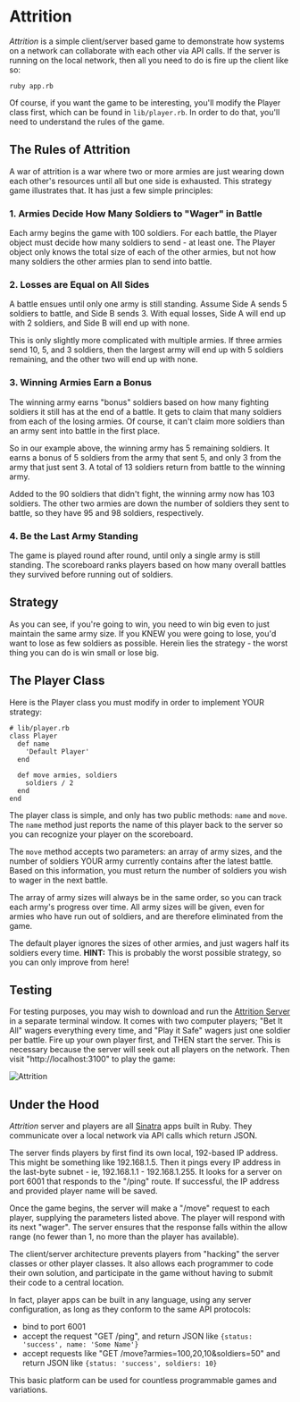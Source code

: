 # Attrition

*Attrition* is a simple client/server based game to demonstrate how systems 
on a network can collaborate with each other via API calls. If the server is
running on the local network, then all you need to do is fire up the client like so:

    ruby app.rb
    
Of course, if you want the game to be interesting, you'll modify the Player class first,
which can be found in `lib/player.rb`. In order to do that, you'll need to understand the
rules of the game.

## The Rules of Attrition

A war of attrition is a war where two or more armies are just wearing down each other's
resources until all but one side is exhausted. This strategy game illustrates that. It
has just a few simple principles:

### 1. Armies Decide How Many Soldiers to "Wager" in Battle

Each army begins the game with 100 soldiers. For each battle, the Player object must decide how many
soldiers to send - at least one. The Player object only knows the total size of each of the other armies, but
not how many soldiers the other armies plan to send into battle.

### 2. Losses are Equal on All Sides

A battle ensues until only one army is still standing. Assume Side A sends 5 soldiers 
to battle, and Side B sends 3. With equal losses, Side A will end up with 2 soldiers, 
and Side B will end up with none. 

This is only slightly more complicated with multiple armies. If three armies send 10, 5, 
and 3 soldiers, then the largest army will end up with 5 soldiers remaining, and the other
two will end up with none.

### 3. Winning Armies Earn a Bonus

The winning army earns "bonus" soldiers based on how many fighting soldiers it still has
at the end of a battle. It gets to claim that many soldiers from each of the losing armies.
Of course, it can't claim more soldiers than an army sent into battle in the first place.

So in our example above, the winning army has 5 remaining soldiers. It earns a bonus of 5 
soldiers from the army that sent 5, and only 3 from the army that just sent 3. A total of 13 
soldiers return from battle to the winning army. 

Added to the 90 soldiers that didn't fight, the winning army now has 103 soldiers. The other
two armies are down the number of soldiers they sent to battle, so they have 95 and 98 soldiers,
respectively.

### 4. Be the Last Army Standing

The game is played round after round, until only a single army is still standing. The
scoreboard ranks players based on how many overall battles they survived before running
out of soldiers.

## Strategy

As you can see, if you're going to win, you need to win big even to just maintain the same 
army size. If you KNEW you were going to lose, you'd want to lose as few soldiers as possible.
Herein lies the strategy - the worst thing you can do is win small or lose big.

## The Player Class

Here is the Player class you must modify in order to implement YOUR strategy:

    # lib/player.rb
    class Player
      def name
        'Default Player'
      end
  
      def move armies, soldiers
        soldiers / 2
      end
    end

The player class is simple, and only has two public methods: `name` and `move`. The `name` method 
just reports the name of this player back to the server so you can recognize your player on
the scoreboard.

The `move` method accepts two parameters: an array of army sizes, and the number of soldiers YOUR
army currently contains after the latest battle. Based on this information, you must return 
the number of soldiers you wish to wager in the next battle. 

The array of army sizes will always be in the same order, so you can track each army's progress
over time. All army sizes will be given, even for armies who have run out of soldiers, and are
therefore eliminated from the game.

The default player ignores the sizes of other armies, and just wagers half its soldiers every time.
**HINT:** This is probably the worst possible strategy, so you can only improve from here!

## Testing

For testing purposes, you may wish to download and run the
[Attrition Server](https://github.com/rubycuts/attrition-server)
in a separate terminal window. It comes with two computer players; "Bet It All" wagers everything
every time, and "Play it Safe" wagers just one soldier per battle. Fire up your own player first,
and THEN start the server. This is necessary because the server will seek out all players on the 
network. Then visit "http://localhost:3100" to play the game:

![Attrition](https://github.com/rubycuts/attrition-server/blob/master/public/attrition.png?raw=true)

## Under the Hood

*Attrition* server and players are all [Sinatra](http://sinatrarb.com) apps built in Ruby. They
communicate over a local network via API calls which return JSON. 

The server finds players by first find its own local, 192-based IP address. This might be 
something like 192.168.1.5. Then it pings every IP address in the last-byte subnet - ie,
192.168.1.1 - 192.168.1.255. It looks for a server on port 6001 that responds to the "/ping"
route. If successful, the IP address and provided player name will be saved.

Once the game begins, the server will make a "/move" request to each player, supplying the
parameters listed above. The player will respond with its next "wager". The server ensures
that the response falls within the allow range (no fewer than 1, no more than the player has
available).

The client/server architecture prevents players from "hacking" the server classes or
other player classes. It also allows each programmer to code their own solution, and 
participate in the game without having to submit their code to a central location.

In fact, player apps can be built in any language, using any server configuration, as long 
as they conform to the same API protocols:

* bind to port 6001
* accept the request "GET /ping", and return JSON like `{status: 'success', name: 'Some Name'}`
* accept requests like "GET /move?armies=100,20,10&soldiers=50" and return JSON like `{status: 'success', soldiers: 10}`

This basic platform can be used for countless programmable games and variations.